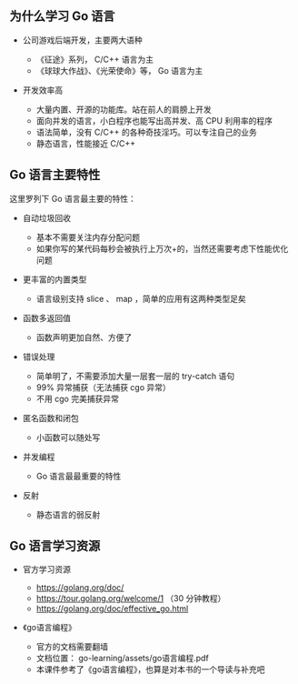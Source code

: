## 为什么学习 Go 语言

- 公司游戏后端开发，主要两大语种

  - 《征途》系列， C/C++ 语言为主
  - 《球球大作战》、《光荣使命》等， Go 语言为主


- 开发效率高

  - 大量内置、开源的功能库。站在前人的肩膀上开发
  - 面向并发的语言，小白程序也能写出高并发、高 CPU 利用率的程序
  - 语法简单，没有 C/C++ 的各种奇技淫巧。可以专注自己的业务
  - 静态语言，性能接近 C/C++


## Go 语言主要特性

这里罗列下 Go 语言最主要的特性：

- 自动垃圾回收
  - 基本不需要关注内存分配问题
  - 如果你写的某代码每秒会被执行上万次+的，当然还需要考虑下性能优化问题

- 更丰富的内置类型
  - 语言级别支持 slice 、 map ，简单的应用有这两种类型足矣

- 函数多返回值
  - 函数声明更加自然、方便了

- 错误处理
  - 简单明了，不需要添加大量一层套一层的 try-catch 语句
  - 99% 异常捕获（无法捕获 cgo 异常）
  - 不用 cgo 完美捕获异常

- 匿名函数和闭包
  - 小函数可以随处写

- 并发编程
  - Go 语言最最重要的特性

- 反射
  - 静态语言的弱反射


## Go 语言学习资源

- 官方学习资源

  - https://golang.org/doc/
  - https://tour.golang.org/welcome/1 （30 分钟教程）
  - https://golang.org/doc/effective_go.html


- 《go语言编程》

  - 官方的文档需要翻墙
  - 文档位置： go-learning/assets/go语言编程.pdf
  - 本课件参考了《go语言编程》，也算是对本书的一个导读与补充吧
